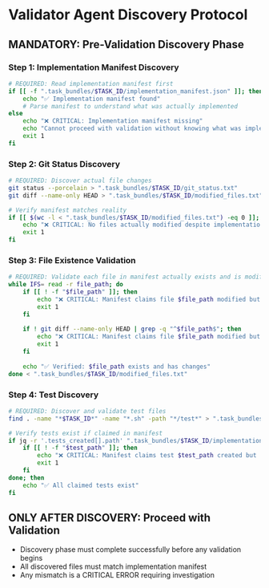 # Validator Agent Discovery Protocol

## MANDATORY: Pre-Validation Discovery Phase

### Step 1: Implementation Manifest Discovery
```bash
# REQUIRED: Read implementation manifest first
if [[ -f ".task_bundles/$TASK_ID/implementation_manifest.json" ]]; then
    echo "✅ Implementation manifest found"
    # Parse manifest to understand what was actually implemented
else
    echo "❌ CRITICAL: Implementation manifest missing"
    echo "Cannot proceed with validation without knowing what was implemented"
    exit 1
fi
```

### Step 2: Git Status Discovery  
```bash
# REQUIRED: Discover actual file changes
git status --porcelain > ".task_bundles/$TASK_ID/git_status.txt"
git diff --name-only HEAD > ".task_bundles/$TASK_ID/modified_files.txt"

# Verify manifest matches reality
if [[ $(wc -l < ".task_bundles/$TASK_ID/modified_files.txt") -eq 0 ]]; then
    echo "❌ CRITICAL: No files actually modified despite implementation claim"
    exit 1
fi
```

### Step 3: File Existence Validation
```bash
# REQUIRED: Validate each file in manifest actually exists and is modified
while IFS= read -r file_path; do
    if [[ ! -f "$file_path" ]]; then
        echo "❌ CRITICAL: Manifest claims file $file_path modified but file doesn't exist"
        exit 1
    fi
    
    if ! git diff --name-only HEAD | grep -q "^$file_path$"; then
        echo "❌ CRITICAL: Manifest claims file $file_path modified but git shows no changes"
        exit 1
    fi
    
    echo "✅ Verified: $file_path exists and has changes"
done < ".task_bundles/$TASK_ID/modified_files.txt"
```

### Step 4: Test Discovery
```bash
# REQUIRED: Discover and validate test files
find . -name "*$TASK_ID*" -name "*.sh" -path "*/test*" > ".task_bundles/$TASK_ID/discovered_tests.txt"

# Verify tests exist if claimed in manifest
if jq -r '.tests_created[].path' ".task_bundles/$TASK_ID/implementation_manifest.json" | while read test_path; do
    if [[ ! -f "$test_path" ]]; then
        echo "❌ CRITICAL: Manifest claims test $test_path created but file doesn't exist"
        exit 1
    fi
done; then
    echo "✅ All claimed tests exist"
fi
```

## ONLY AFTER DISCOVERY: Proceed with Validation

- Discovery phase must complete successfully before any validation begins
- All discovered files must match implementation manifest
- Any mismatch is a CRITICAL ERROR requiring investigation